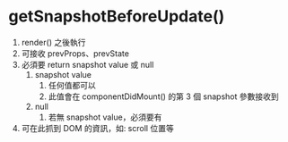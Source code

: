 # getSnapshotBeforeUpdate()
1. render() 之後執行
2. 可接收 prevProps、prevState
3. 必須要 return snapshot value 或 null
	1. snapshot value
		1. 任何值都可以
		2. 此值會在 componentDidMount() 的第 3 個 snapshot 參數接收到
	2. null
		1. 若無 snapshot value，必須要有
4. 可在此抓到 DOM 的資訊，如: scroll 位置等